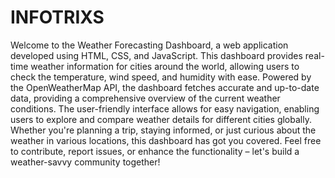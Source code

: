 # INFOTRIXS
Welcome to the Weather Forecasting Dashboard, a web application developed using HTML, CSS, and JavaScript. This dashboard provides real-time weather information for cities around the world, allowing users to check the temperature, wind speed, and humidity with ease. Powered by the OpenWeatherMap API, the dashboard fetches accurate and up-to-date data, providing a comprehensive overview of the current weather conditions. The user-friendly interface allows for easy navigation, enabling users to explore and compare weather details for different cities globally. Whether you're planning a trip, staying informed, or just curious about the weather in various locations, this dashboard has got you covered. Feel free to contribute, report issues, or enhance the functionality – let's build a weather-savvy community together!
